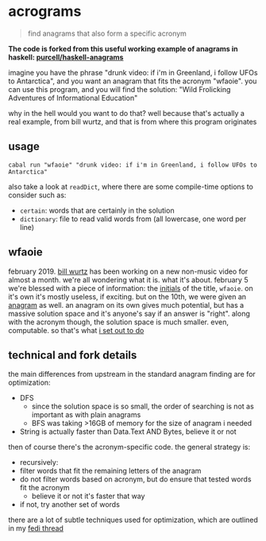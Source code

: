 # acrograms

> find anagrams that also form a specific acronym

**The code is forked from this useful working example of anagrams in haskell:
[purcell/haskell-anagrams](https://github.com/purcell/haskell-anagrams)**

imagine you have the phrase "drunk video: if i'm in Greenland, i follow UFOs
to Antarctica", and you want an anagram that fits the acronym "wfaoie". you
can use this program, and you will find the solution: "Wild Frolicking
Adventures of Informational Education"

why in the hell would you want to do that? well because that's actually a
real example, from bill wurtz, and that is from where this program originates

## usage

    cabal run "wfaoie" "drunk video: if i'm in Greenland, i follow UFOs to Antarctica"

also take a look at `readDict`, where there are some compile-time options
to consider such as:

- `certain`: words that are certainly in the solution
- `dictionary`: file to read valid words from (all lowercase, one word per
  line)

## wfaoie

february 2019. [bill wurtz](https://billwurtz.com/) has been working
on a new non-music video for almost a month. we're all wondering what it
is. what it's about. february 5 we're blessed with a piece of information: the
[initials](https://www.instagram.com/p/Btfak8eB_6x/) of the title, `wfaoie`. on
it's own it's mostly useless, if exciting. but on the 10th, we were given
an [anagram](https://billwurtz.com/questions/q.php?date=201902101445) as
well. an anagram on its own gives much potential, but has a massive solution
space and it's anyone's say if an answer is "right". along with the acronym
though, the solution space is much smaller. even, computable. so that's what
[i set out to do](https://anticapitalist.party/@cosine/101572853339503140)

## technical and fork details

the main differences from upstream in the standard anagram finding are for
optimization:

- DFS
  - since the solution space is so small, the order of searching is not as
  important as with plain anagrams
  - BFS was taking >16GB of memory for the size of anagram i needed
- String is actually faster than Data.Text AND Bytes, believe it or not

then of course there's the acronym-specific code. the general strategy is:

- recursively:
- filter words that fit the remaining letters of the anagram
- do not filter words based on acronym, but do ensure that tested words fit
  the acronym
  - believe it or not it's faster that way
- if not, try another set of words

there are a lot of subtle techniques used for optimization, which are outlined
in my [fedi thread](https://anticapitalist.party/@cosine/101572853339503140)

